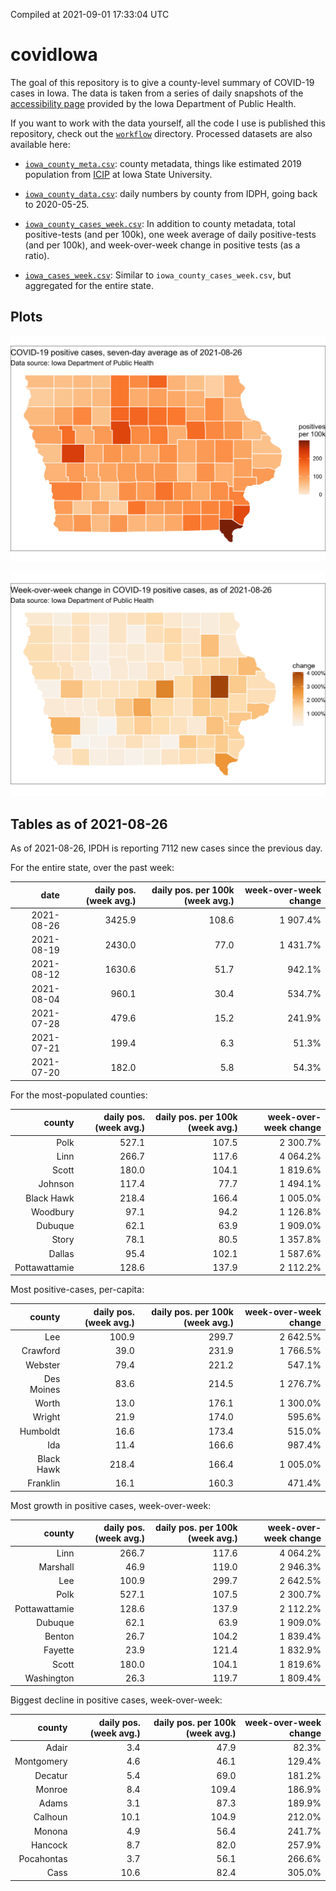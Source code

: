 Compiled at 2021-09-01 17:33:04 UTC

<!-- README.md is generated from README.Rmd. Please edit that file -->

# covidIowa

<!-- badges: start -->

<!-- badges: end -->

The goal of this repository is to give a county-level summary of
COVID-19 cases in Iowa. The data is taken from a series of daily
snapshots of the [accessibility
page](https://coronavirus.iowa.gov/pages/access) provided by the Iowa
Department of Public Health.

If you want to work with the data yourself, all the code I use is
published this repository, check out the [`workflow`](workflow)
directory. Processed datasets are also available here:

  - [`iowa_county_meta.csv`](https://raw.githubusercontent.com/ijlyttle/covidIowa/master/workflow/data/99-publish/iowa_county_meta.csv):
    county metadata, things like estimated 2019 population from
    [ICIP](https://www.icip.iastate.edu/tables/population/counties-estimates)
    at Iowa State University.

  - [`iowa_county_data.csv`](https://raw.githubusercontent.com/ijlyttle/covidIowa/master/workflow/data/99-publish/iowa_county_data.csv):
    daily numbers by county from IDPH, going back to 2020-05-25.

  - [`iowa_county_cases_week.csv`](https://raw.githubusercontent.com/ijlyttle/covidIowa/master/workflow/data/99-publish/iowa_county_data.csv):
    In addition to county metadata, total positive-tests (and per 100k),
    one week average of daily positive-tests (and per 100k), and
    week-over-week change in positive tests (as a ratio).

  - [`iowa_cases_week.csv`](https://raw.githubusercontent.com/ijlyttle/covidIowa/master/workflow/data/99-publish/iowa_cases_week.csv):
    Similar to `iowa_county_cases_week.csv`, but aggregated for the
    entire state.

## Plots

![](workflow/data/99-publish/iowa_cases.png)

![](workflow/data/99-publish/iowa_change.png)

## Tables as of 2021-08-26

As of 2021-08-26, IPDH is reporting 7112 new cases since the previous
day.

For the entire state, over the past week:

|       date | daily pos. (week avg.) | daily pos. per 100k (week avg.) | week-over-week change |
| ---------: | ---------------------: | ------------------------------: | --------------------: |
| 2021-08-26 |                 3425.9 |                           108.6 |              1 907.4% |
| 2021-08-19 |                 2430.0 |                            77.0 |              1 431.7% |
| 2021-08-12 |                 1630.6 |                            51.7 |                942.1% |
| 2021-08-04 |                  960.1 |                            30.4 |                534.7% |
| 2021-07-28 |                  479.6 |                            15.2 |                241.9% |
| 2021-07-21 |                  199.4 |                             6.3 |                 51.3% |
| 2021-07-20 |                  182.0 |                             5.8 |                 54.3% |

For the most-populated counties:

|        county | daily pos. (week avg.) | daily pos. per 100k (week avg.) | week-over-week change |
| ------------: | ---------------------: | ------------------------------: | --------------------: |
|          Polk |                  527.1 |                           107.5 |              2 300.7% |
|          Linn |                  266.7 |                           117.6 |              4 064.2% |
|         Scott |                  180.0 |                           104.1 |              1 819.6% |
|       Johnson |                  117.4 |                            77.7 |              1 494.1% |
|    Black Hawk |                  218.4 |                           166.4 |              1 005.0% |
|      Woodbury |                   97.1 |                            94.2 |              1 126.8% |
|       Dubuque |                   62.1 |                            63.9 |              1 909.0% |
|         Story |                   78.1 |                            80.5 |              1 357.8% |
|        Dallas |                   95.4 |                           102.1 |              1 587.6% |
| Pottawattamie |                  128.6 |                           137.9 |              2 112.2% |

Most positive-cases, per-capita:

|     county | daily pos. (week avg.) | daily pos. per 100k (week avg.) | week-over-week change |
| ---------: | ---------------------: | ------------------------------: | --------------------: |
|        Lee |                  100.9 |                           299.7 |              2 642.5% |
|   Crawford |                   39.0 |                           231.9 |              1 766.5% |
|    Webster |                   79.4 |                           221.2 |                547.1% |
| Des Moines |                   83.6 |                           214.5 |              1 276.7% |
|      Worth |                   13.0 |                           176.1 |              1 300.0% |
|     Wright |                   21.9 |                           174.0 |                595.6% |
|   Humboldt |                   16.6 |                           173.4 |                515.0% |
|        Ida |                   11.4 |                           166.6 |                987.4% |
| Black Hawk |                  218.4 |                           166.4 |              1 005.0% |
|   Franklin |                   16.1 |                           160.3 |                471.4% |

Most growth in positive cases, week-over-week:

|        county | daily pos. (week avg.) | daily pos. per 100k (week avg.) | week-over-week change |
| ------------: | ---------------------: | ------------------------------: | --------------------: |
|          Linn |                  266.7 |                           117.6 |              4 064.2% |
|      Marshall |                   46.9 |                           119.0 |              2 946.3% |
|           Lee |                  100.9 |                           299.7 |              2 642.5% |
|          Polk |                  527.1 |                           107.5 |              2 300.7% |
| Pottawattamie |                  128.6 |                           137.9 |              2 112.2% |
|       Dubuque |                   62.1 |                            63.9 |              1 909.0% |
|        Benton |                   26.7 |                           104.2 |              1 839.4% |
|       Fayette |                   23.9 |                           121.4 |              1 832.9% |
|         Scott |                  180.0 |                           104.1 |              1 819.6% |
|    Washington |                   26.3 |                           119.7 |              1 809.4% |

Biggest decline in positive cases, week-over-week:

|     county | daily pos. (week avg.) | daily pos. per 100k (week avg.) | week-over-week change |
| ---------: | ---------------------: | ------------------------------: | --------------------: |
|      Adair |                    3.4 |                            47.9 |                 82.3% |
| Montgomery |                    4.6 |                            46.1 |                129.4% |
|    Decatur |                    5.4 |                            69.0 |                181.2% |
|     Monroe |                    8.4 |                           109.4 |                186.9% |
|      Adams |                    3.1 |                            87.3 |                189.9% |
|    Calhoun |                   10.1 |                           104.9 |                212.0% |
|     Monona |                    4.9 |                            56.4 |                241.7% |
|    Hancock |                    8.7 |                            82.0 |                257.9% |
| Pocahontas |                    3.7 |                            56.1 |                266.6% |
|       Cass |                   10.6 |                            82.4 |                305.0% |
